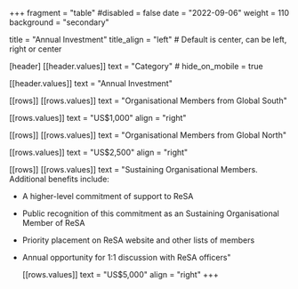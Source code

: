 +++
fragment = "table"
#disabled = false
date = "2022-09-06"
weight = 110
background = "secondary"

title = "Annual Investment"
title_align = "left" # Default is center, can be left, right or center

[header]
  [[header.values]]
    text = "Category"
    # hide_on_mobile = true

  [[header.values]]
    text = "Annual Investment"

[[rows]]
  [[rows.values]]
    text = "Organisational Members from Global South"

  [[rows.values]]
    text = "US$1,000"
    align = "right"

[[rows]]
  [[rows.values]]
    text = "Organisational Members from Global North"

  [[rows.values]]
    text = "US$2,500"
    align = "right"

[[rows]]
  [[rows.values]]
    text = "Sustaining Organisational Members. Additional benefits include:
- A higher-level commitment of support to ReSA
- Public recognition of this commitment as an Sustaining Organisational Member of ReSA
- Priority placement on ReSA website and other lists of members
- Annual opportunity for 1:1 discussion with ReSA officers"

  [[rows.values]]
    text = "US$5,000"
    align = "right"
+++
